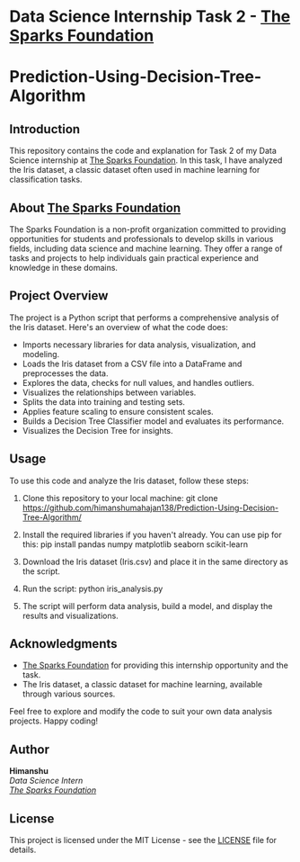 # Data Science Internship Task 2 - [The Sparks Foundation](https://thesparksfoundationsingapore.org/)

# Prediction-Using-Decision-Tree-Algorithm

## Introduction
This repository contains the code and explanation for Task 2 of my Data Science internship at [The Sparks Foundation](https://thesparksfoundationsingapore.org/). In this task, I have analyzed the Iris dataset, a classic dataset often used in machine learning for classification tasks.

## About [The Sparks Foundation](https://thesparksfoundationsingapore.org/)
The Sparks Foundation is a non-profit organization committed to providing opportunities for students and professionals to develop skills in various fields, including data science and machine learning. They offer a range of tasks and projects to help individuals gain practical experience and knowledge in these domains.

## Project Overview
The project is a Python script that performs a comprehensive analysis of the Iris dataset. Here's an overview of what the code does:

- Imports necessary libraries for data analysis, visualization, and modeling.
- Loads the Iris dataset from a CSV file into a DataFrame and preprocesses the data.
- Explores the data, checks for null values, and handles outliers.
- Visualizes the relationships between variables.
- Splits the data into training and testing sets.
- Applies feature scaling to ensure consistent scales.
- Builds a Decision Tree Classifier model and evaluates its performance.
- Visualizes the Decision Tree for insights.

## Usage
To use this code and analyze the Iris dataset, follow these steps:

1. Clone this repository to your local machine: git clone <https://github.com/himanshumahajan138/Prediction-Using-Decision-Tree-Algorithm/>

2. Install the required libraries if you haven't already. You can use pip for this: pip install pandas numpy matplotlib seaborn scikit-learn

3. Download the Iris dataset (Iris.csv) and place it in the same directory as the script.

4. Run the script: python iris_analysis.py

5. The script will perform data analysis, build a model, and display the results and visualizations.

## Acknowledgments
- [The Sparks Foundation](https://thesparksfoundationsingapore.org/) for providing this internship opportunity and the task.
- The Iris dataset, a classic dataset for machine learning, available through various sources.

Feel free to explore and modify the code to suit your own data analysis projects. Happy coding!

## Author
**Himanshu**  
*Data Science Intern*  
*[The Sparks Foundation](https://thesparksfoundationsingapore.org/)*
## License
This project is licensed under the MIT License - see the [LICENSE](LICENSE) file for details.
